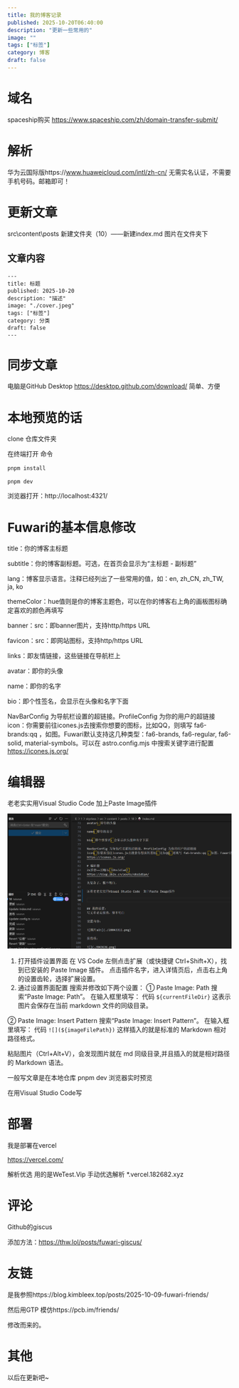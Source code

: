 ```yaml
---
title: 我的博客记录
published: 2025-10-20T06:40:00
description: "更新一些常用的"
image: ""
tags: ["标签"]
category: 博客
draft: false
---
```

# 域名

spaceship购买
https://www.spaceship.com/zh/domain-transfer-submit/

# 解析

华为云国际版https://www.huaweicloud.com/intl/zh-cn/
无需实名认证，不需要手机号码。邮箱即可！

# 更新文章

src\content\posts
新建文件夹（10）——新建index.md
图片在文件夹下

## 文章内容

```
---
title: 标题
published: 2025-10-20
description: "描述"
image: "./cover.jpeg"
tags: ["标签"]
category: 分类
draft: false
---
```

# 同步文章

电脑是GitHub Desktop
https://desktop.github.com/download/
简单、方便

# 本地预览的话

clone 仓库文件夹

在终端打开
命令

```
pnpm install
```

```
pnpm dev
```

浏览器打开：http://localhost:4321/

# Fuwari的基本信息修改

title：你的博客主标题

subtitle：你的博客副标题。可选，在首页会显示为“主标题 - 副标题”

lang：博客显示语言。注释已经列出了一些常用的值，如：en, zh_CN, zh_TW, ja, ko

themeColor：hue值则是你的博客主题色，可以在你的博客右上角的画板图标确定喜欢的颜色再填写

banner：src：即banner图片，支持http/https URL

favicon：src：即网站图标，支持http/https URL

links：即友情链接，这些链接在导航栏上

avatar：即你的头像

name：即你的名字

bio：即个性签名，会显示在头像和名字下面

NavBarConfig 为导航栏设置的超链接。ProfileConfig 为你的用户的超链接
icon：你需要前往icones.js去搜索你想要的图标，比如QQ，则填写 fa6-brands:qq ，如图。Fuwari默认支持这几种类型：fa6-brands, fa6-regular, fa6-solid, material-symbols。可以在 astro.config.mjs 中搜索关键字进行配置
https://icones.js.org/

# 编辑器

老老实实用Visual Studio Code  加上Paste Image插件

![](2025-10-20-05-18-50.png)

1. 打开插件设置界面
   在 VS Code 左侧点击扩展（或快捷键 Ctrl+Shift+X），找到已安装的 Paste Image 插件。
   点击插件名字，进入详情页后，点击右上角的设置齿轮，选择扩展设置。
2. 通过设置界面配置
   搜索并修改如下两个设置：
   ① Paste Image: Path
   搜索“Paste Image: Path”。
   在输入框里填写：
   代码
   ``${currentFileDir}``
   这表示图片会保存在当前 markdown 文件的同级目录。

② Paste Image: Insert Pattern
搜索“Paste Image: Insert Pattern”。
在输入框里填写：
代码
``![](${imageFilePath})``
这样插入的就是标准的 Markdown 相对路径格式。

粘贴图片（Ctrl+Alt+V），会发现图片就在 md 同级目录,并且插入的就是相对路径的 Markdown 语法。

一般写文章是在本地仓库 pnpm dev 浏览器实时预览

在用Visual Studio Code写

# 部署

我是部署在vercel

https://vercel.com/

解析优选 用的是WeTest.Vip
手动优选解析
*.vercel.182682.xyz

# 评论

Github的giscus

添加方法：https://thw.lol/posts/fuwari-giscus/

# 友链

是我参照https://blog.kimbleex.top/posts/2025-10-09-fuwari-friends/

然后用GTP 模仿https://pcb.im/friends/

修改而来的。



# 其他

以后在更新吧~
